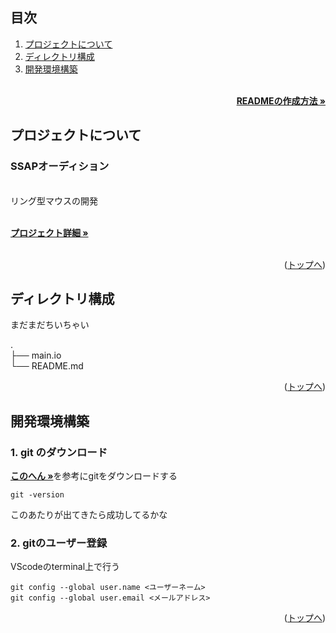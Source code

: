 <div id="top"></div>

## 目次

1. [プロジェクトについて](#プロジェクトについて)
2. [ディレクトリ構成](#ディレクトリ構成)
3. [開発環境構築](#開発環境構築)

<!-- READMEの作成方法のドキュメントのリンク -->
<br />
<div align="right">
    <a href="https://zenn.dev/n_haru2/articles/8443eea376ff53"><strong>READMEの作成方法 »</strong></a>
</div>
<!-- プロジェクトについて -->

## プロジェクトについて

### SSAPオーディション
<br />
リング型マウスの開発

<!-- プロジェクトの概要を記載 -->

  <p align="left">
    <br />
    <!-- プロジェクト詳細にBacklogのWikiのリンク -->
    <a href="Backlogのwikiリンク"><strong>プロジェクト詳細 »</strong></a>
    <br />
    <br />

<p align="right">(<a href="#top">トップへ</a>)</p>

## ディレクトリ構成
まだまだちいちゃい  

.  
├── main.io  
└── README.md  

<p align="right">(<a href="#top">トップへ</a>)</p>

## 開発環境構築

<!-- 開発環境構築に必要な情報を記載 -->
### 1. git のダウンロード  
<a href="https://qiita.com/T-H9703EnAc/items/4fbe6593d42f9a844b1c"><strong>このへん »</strong></a>を参考にgitをダウンロードする

```
git -version
```
このあたりが出てきたら成功してるかな
   
### 2. gitのユーザー登録  
VScodeのterminal上で行う  

```
git config --global user.name <ユーザーネーム>
git config --global user.email <メールアドレス>
```


<p align="right">(<a href="#top">トップへ</a>)</p>
